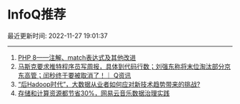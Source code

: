 # InfoQ推荐

最近更新时间: 2022-11-27 19:01:37

--- 
1. [PHP 8——注解、match表达式及其他改进](https://www.infoq.cn/article/XkzLrAYhV1CWPDzu72N2) 
2. [马斯克要求推特程序员写周报，具体到代码行数；刘强东称将末位淘汰部分京东高管；闰秒终于要被取消了！｜ Q资讯](https://www.infoq.cn/article/4rYaFlR88OC8PVbZiiEZ) 
3. [“后Hadoop时代”，大数据从业者如何应对新技术趋势带来的挑战?](https://www.infoq.cn/article/Y8ekYxIycZ5GCG4lymcK) 
4. [存储和计算资源都节省30%，网易云音乐数据治理实践](https://www.infoq.cn/article/mBgvbc3bQWAbavwmBhXR) 
